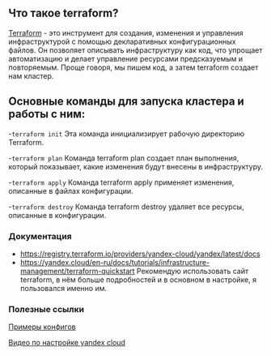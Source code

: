 ## Что такое terraform?

[Terraform](https://www.terraform.io/) - это инструмент для создания, изменения и управления инфраструктурой с помощью декларативных конфигурационных файлов. Он позволяет описывать инфраструктуру как код, что упрощает автоматизацию и делает управление ресурсами предсказуемым и повторяемым. Проще говоря, мы пишем код, а затем terraform создает нам кластер.

## Основные команды для запуска кластера и работы с ним:

-`terraform init`
Эта команда инициализирует рабочую директорию Terraform.

-`terraform plan`
Команда terraform plan создает план выполнения, который показывает, какие изменения будут внесены в инфраструктуру.

-`terraform apply`
Команда terraform apply применяет изменения, описанные в файлах конфигурации.

-`terraform destroy`
Команда terraform destroy удаляет все ресурсы, описанные в конфигурации.

### Документация
- https://registry.terraform.io/providers/yandex-cloud/yandex/latest/docs
- https://yandex.cloud/en-ru/docs/tutorials/infrastructure-management/terraform-quickstart
Рекомендую использовать сайт terraform, в нём больше подробностей и в основном в настройке, я пользовался именно им.


### Полезные ссылки
[Примеры конфигов](https://github.com/terraform-yc-modules/terraform-yc-kubernetes)

[Видео по настройке yandex cloud](https://youtu.be/y1eqR0xL1ZI?si=06fCzdWU0L6vGtZZ)
